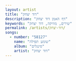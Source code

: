```yaml
---
layout: artist
title: "דוד יצחק"
description: "דף האמן דוד יצחק"
keywords: "שירים, מוזיקה, דוד יצחק"
permalink: /artists/דוד-יצחק/
songs:
  - number: "58127"
    name: "שומע תפילה"
    album: "סינגלים"
    artist: "דוד יצחק"
---
```

